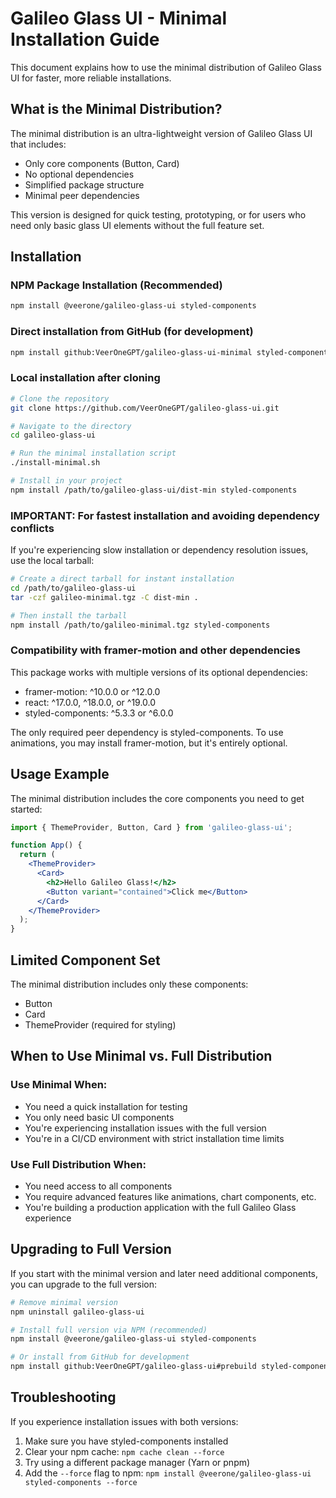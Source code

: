 # Galileo Glass UI - Minimal Installation Guide

This document explains how to use the minimal distribution of Galileo Glass UI for faster, more reliable installations.

## What is the Minimal Distribution?

The minimal distribution is an ultra-lightweight version of Galileo Glass UI that includes:

- Only core components (Button, Card)
- No optional dependencies
- Simplified package structure
- Minimal peer dependencies

This version is designed for quick testing, prototyping, or for users who need only basic glass UI elements without the full feature set.

## Installation

### NPM Package Installation (Recommended)

```bash
npm install @veerone/galileo-glass-ui styled-components
```

### Direct installation from GitHub (for development)

```bash
npm install github:VeerOneGPT/galileo-glass-ui-minimal styled-components
```

### Local installation after cloning

```bash
# Clone the repository
git clone https://github.com/VeerOneGPT/galileo-glass-ui.git

# Navigate to the directory
cd galileo-glass-ui

# Run the minimal installation script
./install-minimal.sh

# Install in your project
npm install /path/to/galileo-glass-ui/dist-min styled-components
```

### IMPORTANT: For fastest installation and avoiding dependency conflicts

If you're experiencing slow installation or dependency resolution issues, use the local tarball:

```bash
# Create a direct tarball for instant installation
cd /path/to/galileo-glass-ui
tar -czf galileo-minimal.tgz -C dist-min .

# Then install the tarball
npm install /path/to/galileo-minimal.tgz styled-components
```

### Compatibility with framer-motion and other dependencies

This package works with multiple versions of its optional dependencies:

- framer-motion: ^10.0.0 or ^12.0.0
- react: ^17.0.0, ^18.0.0, or ^19.0.0
- styled-components: ^5.3.3 or ^6.0.0

The only required peer dependency is styled-components. To use animations, you may install framer-motion, but it's entirely optional.

## Usage Example

The minimal distribution includes the core components you need to get started:

```jsx
import { ThemeProvider, Button, Card } from 'galileo-glass-ui';

function App() {
  return (
    <ThemeProvider>
      <Card>
        <h2>Hello Galileo Glass!</h2>
        <Button variant="contained">Click me</Button>
      </Card>
    </ThemeProvider>
  );
}
```

## Limited Component Set

The minimal distribution includes only these components:

- Button
- Card
- ThemeProvider (required for styling)

## When to Use Minimal vs. Full Distribution

### Use Minimal When:

- You need a quick installation for testing
- You only need basic UI components
- You're experiencing installation issues with the full version
- You're in a CI/CD environment with strict installation time limits

### Use Full Distribution When:

- You need access to all components
- You require advanced features like animations, chart components, etc.
- You're building a production application with the full Galileo Glass experience

## Upgrading to Full Version

If you start with the minimal version and later need additional components, you can upgrade to the full version:

```bash
# Remove minimal version
npm uninstall galileo-glass-ui

# Install full version via NPM (recommended)
npm install @veerone/galileo-glass-ui styled-components

# Or install from GitHub for development
npm install github:VeerOneGPT/galileo-glass-ui#prebuild styled-components
```

## Troubleshooting

If you experience installation issues with both versions:

1. Make sure you have styled-components installed
2. Clear your npm cache: `npm cache clean --force`
3. Try using a different package manager (Yarn or pnpm)
4. Add the `--force` flag to npm: `npm install @veerone/galileo-glass-ui styled-components --force`